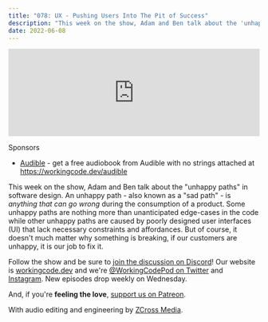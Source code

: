 ```yaml
---
title: "078: UX - Pushing Users Into The Pit of Success"
description: "This week on the show, Adam and Ben talk about the 'unhappy paths' in software design."
date: 2022-06-08
---
```


<iframe allow="autoplay *; encrypted-media *; fullscreen *; clipboard-write" frameborder="0" height="175" style="width:100%;max-width:900px;overflow:hidden;background:transparent;" sandbox="allow-forms allow-popups allow-same-origin allow-scripts allow-storage-access-by-user-activation allow-top-navigation-by-user-activation" src="https://embed.podcasts.apple.com/us/podcast/078-ux-pushing-users-into-the-pit-of-success/id1544142288?i=1000565630029"></iframe>

Sponsors
- [Audible](https://workingcode.dev/audible) - get a free audiobook from Audible with no strings attached at https://workingcode.dev/audible

This week on the show, Adam and Ben talk about the "unhappy paths" in software design. An unhappy path - also known as a "sad path" - is _anything that can go wrong_ during the consumption of a product. Some unhappy paths are nothing more than unanticipated edge-cases in the code while other unhappy paths are caused by poorly designed user interfaces (UI) that lack necessary constraints and affordances. But of course, it doesn't much matter why something is breaking, if our customers are unhappy, it is our job to fix it.

Follow the show and be sure to [join the discussion on Discord][working-code-discord]! Our website is [workingcode.dev][working-code] and we're [@WorkingCodePod on Twitter][working-code-twitter] and [Instagram][working-code-instagram]. New episodes drop weekly on Wednesday.

And, if you're **feeling the love**, [support us on Patreon][working-code-patreon].

[working-code]: https://workingcode.dev/
[working-code-discord]: https://workingcode.dev/discord/
[working-code-instagram]: https://www.instagram.com/workingcodepod/
[working-code-patreon]: https://www.patreon.com/workingcodepod
[working-code-twitter]: https://twitter.com/WorkingCodePod

With audio editing and engineering by [ZCross Media](https://www.zcross.media/).